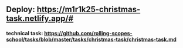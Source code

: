 ## Deploy: https://m1r1k25-christmas-task.netlify.app/#

#### technical task: https://github.com/rolling-scopes-school/tasks/blob/master/tasks/christmas-task/christmas-task.md
